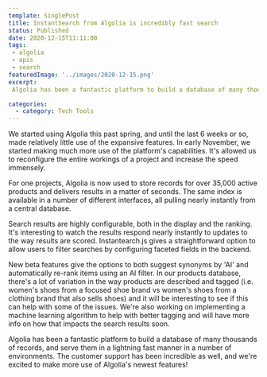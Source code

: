 ```yaml
---
template: SinglePost
title: InstantSearch from Algolia is incredibly fast search
status: Published
date: 2020-12-15T11:11:00
tags:
 - algolia
 - apis
 - search
featuredImage: '../images/2020-12-15.png'
excerpt:
 Algolia has been a fantastic platform to build a database of many thousands of records, and serve them in a lightning fast manner in a number of environments. The customer support has been incredible as well, and we're excited to make more use of Algolia's newest features!

categories:
  - category: Tech Tools
---
```

We started using Algolia this past spring, and until the last 6 weeks or so, made relatively little use of the expansive features. In early November, we started making much more use of the platform's capabilities. It's allowed us to reconfigure the entire workings of a project and increase the speed immensely.

For one projects, Algolia is now used to store records for over 35,000 active products and delivers results in a matter of seconds. The same index is available in a number of different interfaces, all pulling nearly instantly from a central database.

Search results are highly configurable, both in the display and the ranking. It's interesting to watch the results respond nearly instantly to updates to the way results are scored. Instantearch.js gives a straightforward option to allow users to filter searches by configuring faceted fields in the backend.  

New beta features give the options to both suggest synonyms by 'AI' and automatically re-rank items using an AI filter. In our products database, there's a lot of variation in the way products are described and tagged (i.e. women's shoes from a focused shoe brand vs women's shoes from a clothing brand that also sells shoes) and it will be interesting to see if this can help with some of the issues. We're also working on implementing a machine learning algorithm to help with better tagging and will have more info on how that impacts the search results soon.

Algolia has been a fantastic platform to build a database of many thousands of records, and serve them in a lightning fast manner in a number of environments. The customer support has been incredible as well, and we're excited to make more use of Algolia's newest features!
